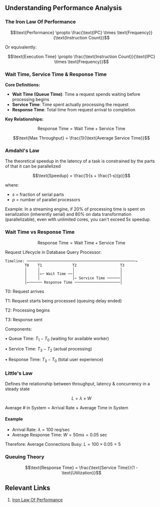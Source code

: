 ## Understanding Performance Analysis

### The Iron Law Of Performance

$$\text{Performance} \propto \frac{\text{IPC} \times \text{Frequency}}{\text{Instruction Count}}$$

Or equivalently:

$$\text{Execution Time} \propto \frac{\text{Instruction Count}}{\text{IPC} \times \text{Frequency}}$$


### Wait Time, Service Time & Response Time

**Core Definitions:**

- **Wait Time (Queue Time)**: Time a request spends waiting before processing begins
- **Service Time**: Time spent actually processing the request
- **Response Time**: Total time from request arrival to completion

**Key Relationships:**

$$\text{Response Time} = \text{Wait Time} + \text{Service Time}$$

$$\text{Max Throughput} = \frac{1}{\text{Average Service Time}}$$

### Amdahl's Law

The theoretical speedup in the latency of a task is constrained by the parts of that it can be parallelized

$$\text{Speedup} = \frac{1}{s + \frac{1-s}{p}}$$

where:
- $s$ = fraction of serial parts
- $p$ = number of parallel processors

Example: In a streaming engine, if 20% of processing time is spent on serialization (inherently serial) and 80% on data transformation (parallelizable), even with unlimited cores, you can't exceed 5x speedup.

### Wait Time vs Response Time

$$\text{Response Time} = \text{Wait Time} + \text{Service Time}$$

Request Lifecycle in Database Query Processor:

```text
Timeline: ──────────────────────────────────────────────────→
         T0    T1              T2                    T3
         │     │               │                     │
         │     │←─ Wait Time ──│                     │
         │     │               │← Service Time ──────│
         │←────── Response Time ─────────────────────│
```

T0: Request arrives

T1: Request starts being processed (queuing delay ended)

T2: Processing begins 

T3: Response sent

Components:

• Queue Time: $T_1 - T_0$ (waiting for available worker)

• Service Time: $T_3 - T_2$ (actual processing)

• Response Time: $T_3 - T_0$ (total user experience)

### Little's Law

Defines the relationship between throughput, latency & concurrency in a steady state

$$L = \lambda \times W$$

Average # in System = Arrival Rate × Average Time in System

#### Example

- Arrival Rate: $\lambda = 100$ req/sec
- Average Response Time: $W = 50ms = 0.05$ sec

Therefore: Average Connections Busy: $L = 100 \times 0.05 = 5$

### Queuing Theory

$$\text{Response Time} = \frac{\text{Service Time}}{1 - \text{Utilization}}$$

## Relevant Links

1. [Iron Law Of Performance](https://blog.codingconfessions.com/p/one-law-to-rule-all-code-optimizations)